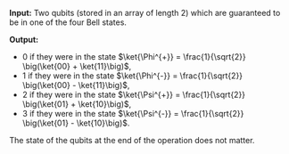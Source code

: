**Input:** Two qubits (stored in an array of length 2) which are guaranteed to be in one of the four Bell states.

**Output:**
* 0 if they were in the state $\ket{\Phi^{+}} = \frac{1}{\sqrt{2}} \big(\ket{00} + \ket{11}\big)$,
* 1 if they were in the state $\ket{\Phi^{-}} = \frac{1}{\sqrt{2}} \big(\ket{00} - \ket{11}\big)$,
* 2 if they were in the state $\ket{\Psi^{+}} = \frac{1}{\sqrt{2}} \big(\ket{01} + \ket{10}\big)$,
* 3 if they were in the state $\ket{\Psi^{-}} = \frac{1}{\sqrt{2}} \big(\ket{01} - \ket{10}\big)$.
  
The state of the qubits at the end of the operation does not matter.
